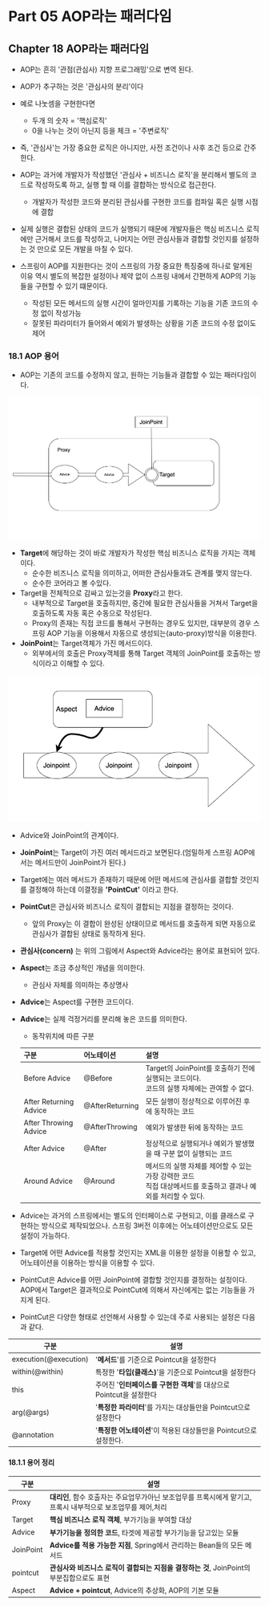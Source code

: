 # **Part 05** AOP라는 패러다임

## **Chapter 18** AOP라는 패러다임

 - AOP는 흔히 '관점(관심사) 지향 프로그래밍'으로 변역 된다.
- AOP가 추구하는 것은 '관심사의 분리'이다
 - 예로 나눗셈을 구현한다면
    - 두개 의 숫자 = '핵심로직'
    - 0을 나누는 것이 아닌지 등을 체크 = '주변로직'

 - 즉, '관심사'는 가장 중요한 로직은 아니지만, 사전 조건이나 사후 조건 등으로 간주한다.

 - AOP는 과거에 개발자가 작성했던 '관심사 + 비즈니스 로직'을 분리해서 별도의 코드로 작성하도록 하고, 실행 할 때 이를 결합하는 방식으로 접근한다.
    - 개발자가 작성한 코드와 분리된 관심사를 구현한 코드를 컴파일 혹은 실행 시점에 결합

- 실제 실행은 결합된 상태의 코드가 실행되기 때문에 개발자들은 핵심 비즈니스 로직에만 근거해서 코드를 작성하고, 나머지는 어떤 관심사들과 결합할 것인지를 설정하는 것 만으로 모든 개발을 마칠 수 있다.

- 스프링이 AOP를 지원한다는 것이 스프링의 가장 중요한 특징중에 하나로 말게된 이유 역시 별도의 복잡한 설정이나 제약 없이 스프링 내에서 간편하게 AOP의 기능들을 구현할 수 있기 떄문이다.
    - 작성된 모든 메서드의 실행 시간이 얼마인지를 기록하는 기능을 기존 코드의 수정 없이 작성가능
    - 잘못된 파라미터가 들어와서 예외가 발생하는 상황을 기존 코드의 수정 없이도 제어

### 18.1 AOP 용어

 - AOP는 기존의 코드를 수정하지 않고, 원하는 기능들과 결합할 수 있는 패러다임이다.

 <img src="../img/AOP_Picture.png"></br>
  
  - **Target**에 해당하는 것이 바로 개발자가 작성한 핵심 비즈니스 로직을 가지는 객체이다.
      - 순수한 비즈니스 로직을 의미하고, 어떠한 관심사들과도 관계를 맺지 않는다.
      - 순수한 코어라고 볼 수있다.
  - Target을 전체적으로 감싸고 있는것을 **Proxy**라고 한다.
      - 내부적으로 Target을 호출하지만, 중간에 필요한 관심사들을 거쳐서 Target을 호출하도록 자동 혹은 수동으로 작성된다.
      - Proxy의 존재는 직접 코드를 통해서 구현하는 경우도 있지만, 대부분의 경우 스프링 AOP 기능을 이용해서 자동으로 생성되는(auto-proxy)방식을 이용한다.
  - **JoinPoint**는 Target객체가 가진 메서드이다.
      - 외부에서의 호출은 Proxy객체를 통해 Target 객체의 JoinPoint를 호출하는 방식이라고 이해할 수 있다.

 <img src="../img/AOP_Picture2.png"></br>

  - Advice와 JoinPoint의 관계이다.
  - **JoinPoint**는 Target이 가진 여러 메서드라고 보면된다.(엄밀하게 스프링 AOP에서는 메서드만이 JoinPoint가 된다.)
  - Target에는 여러 메서드가 존재하기 때문에 어떤 메서드에 관심사를 결합할 것인지를 결정해야 하는데 이결정을 **'PointCut'** 이라고 한다.
  - **PointCut**은 관심사와 비즈니스 로직이 결합되는 지점을 결정하는 것이다.
    - 앞의 Proxy는 이 결합이 완성된 상태이므로 메서드를 호출하게 되면 자동으로 관심사가 결합된 상태로 동작하게 된다.
  - **관심사(concern)** 는 위의 그림에서 Aspect와 Advice라는 용어로 표현되어 있다.
  - **Aspect**는 조금 추상적인 개념을 의미한다.
    - 관심사 자체를 의미하는 추상명사
  - **Advice**는 Aspect를 구현한 코드이다.
  - **Advice**는 실제 걱정거리를 분리해 놓은 코드를 의미한다.
    - 동작위치에 따른 구분
    
    |구분|어노테이션|설명|
    |--|--|--|
    |Before Advice|@Before| Target의 JoinPoint를 호출하기 전에 실행되는 코드이다.</br> 코드의 실행 자체에는 관여할 수 없다.
    |After Returning Advice |@AfterReturning| 모든 실행이 정상적으로 이루어진 후 에 동작하는 코드|
    |After Throwing Advice |@AfterThrowing| 예외가 발생한 뒤에 동작하는 코드|
    |After Advice |@After| 정상적으로 실행되거나 예외가 발생했을 때 구분 없이 실행되는 코드|
    |Around Advice|@Around| 메서드의 실행 자체를 제어할 수 있는 가장 강력한 코드</br>직접 대상메서드를 호출하고 결과나 예외를 처리할 수 있다.
 - Advice는 과거의 스프링에서는 별도의 인터페이스로 구현되고, 이를 클래스로 구현하는 방식으로 제작되었으나. 스프링 3버전 이후에는 어노테이션만으로도 모든 설정이 가능하다.
 - Target에 어떤 Advice를 적용할 것인지는 XML을 이용한 설정을 이용할 수 있고, 어노테이션을 이용하는 방식을 이용할 수 있다.
 - PointCut은 Advice를 어떤 JoinPoint에 결합할 것인지를 결정하는 설정이다. AOP에서 Target은 결과적으로 PointCut에 의해서 자신에게는 없는 기능들을 가지게 된다.
 - PointCut은 다양한 형태로 선언해서 사용할 수 있는데 주로 사용되는 설정은 다음과 같다.

 |구분|설명|
 |--|---|
 |execution(@execution)| '**메서드**'를 기준으로 Pointcut을 설정한다|
 |within(@within)|특정한 '**타입(클래스)**'을 기준으로 Pointcut을 설정한다|
 |this|주어진 '**인터페이스를 구현한 객체**'를 대상으로 Pointcut을 설정한다|
 |arg(@args)|'**특정한 파라미터**'를 가지는 대상들만을 Pointcut으로 설정한다|
 |@annotation|'**특정한 어노테이션**'이 적용된 대상들만을 Pointcut으로 설정한다.|

 #### 18.1.1 용어 정리
 |구분|설명
|---|---
|Proxy|**대리인**, 함수 호출자는 주요업무가아닌 보조업무를 프록시에게 맡기고, 프록시 내부적으로 보조업무를 제어,처리
|Target| **핵심 비즈니스 로직 객체**, 부가기능을 부여할 대상
|Advice| **부가기능을 정의한 코드**, 타겟에 제공할 부가기능을 담고있는 모듈
|JoinPoint| **Advice를 적용 가능한 지점**, Spring에서 관리하는 Bean들의 모든 메서드
|pointcut| **관심사와 비즈니스 로직이 결합되는 지점을 결정하는 것**, JoinPoint의 부분집합으로도 표현
|Aspect| **Advice + pointcut**, Advice의 추상화, AOP의 기본 모듈